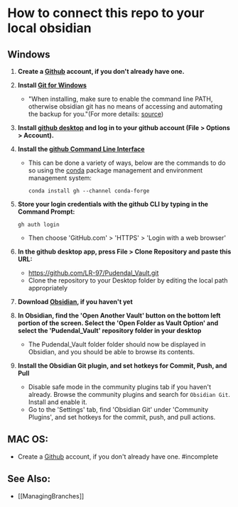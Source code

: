 # How to connect this repo to your local obsidian 
## Windows
1. **Create a [Github](https://github.com) account, if you don't already have one.**

2. **Install [Git for Windows](https://git-scm.com/download/win)**
	- "When installing, make sure to enable the command line PATH, otherwise obsidian git has no means of accessing and automating the backup for you."(For more details: [source](https://github.com/gitobsidiantutorial/obsidian-git-tut-windows))

3. **Install [github desktop](https://desktop.github.com/) and log in to your github account (File > Options > Account).**

4. **Install the [github Command Line Interface](https://cli.github.com/)**
	- This can be done a variety of ways, below are the commands to do so using the [conda](https://docs.conda.io/projects/conda/en/latest/user-guide/install/index.html) package management and environment management system:
		```
		conda install gh --channel conda-forge
		```
		
5. **Store your login credentials with the github CLI by typing in the Command Prompt:**
	```
	gh auth login
	```
	- Then choose 'GitHub.com' > 'HTTPS' > 'Login with a web browser'

6. **In the github desktop app, press File > Clone Repository and paste this URL:**
	- https://github.com/LR-97/Pudendal_Vault.git
	- Clone the repository to your Desktop folder by editing the local path appropriately
7. **Download [Obsidian](https://obsidian.md/), if you haven't yet**
8. **In Obsidian, find the 'Open Another Vault' button on the bottom left portion of the screen. Select the 'Open Folder as Vault Option' and select the 'Pudendal_Vault' repository folder in your desktop**
	- The Pudendal_Vault folder folder should now be displayed in Obsidian, and you should be able to browse its contents. 
9. **Install the Obsidian Git plugin, and set hotkeys for Commit, Push, and Pull**
	- Disable safe mode in the community plugins tab if you haven't already. Browse the community plugins and search for `Obsidian Git`. Install and enable it.
	- Go to the 'Settings' tab, find 'Obsidian Git' under 'Community Plugins', and set hotkeys for the commit, push, and pull actions. 


## MAC OS:
- Create a [Github](https://github.com) account, if you don't already have one.
#incomplete 

## See Also:
- [[ManagingBranches]]